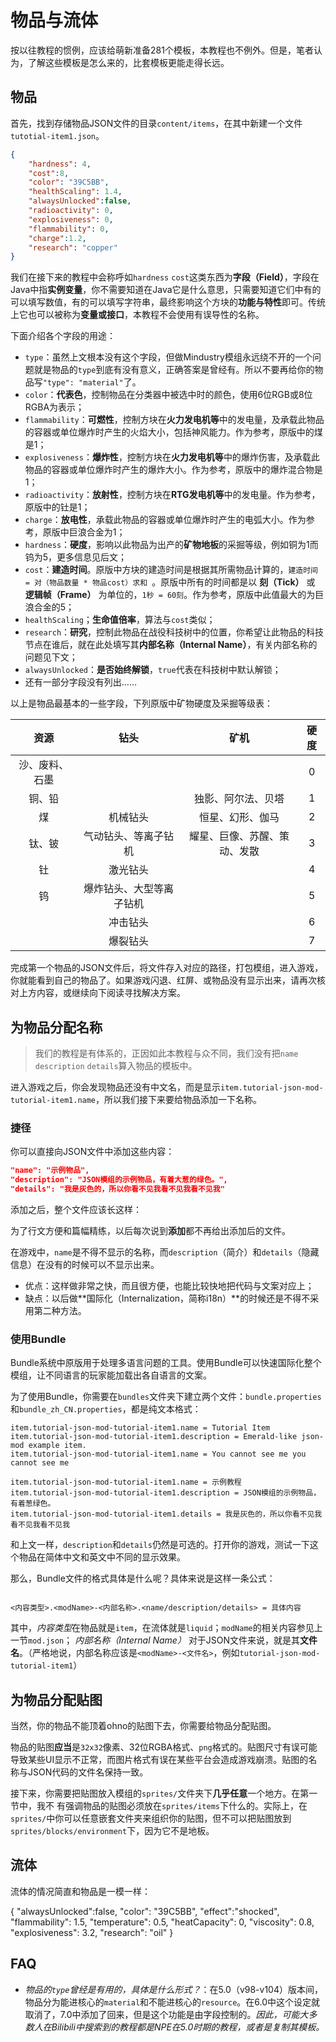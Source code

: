 # 物品与流体

按以往教程的惯例，应该给萌新准备281个模板，本教程也不例外。但是，笔者认为，了解这些模板是怎么来的，比套模板更能走得长远。

## 物品

首先，找到存储物品JSON文件的目录`content/items`，在其中新建一个文件`tutotial-item1.json`。

```json content/items/tutorial-item1.json
{
	"hardness": 4,
	"cost":8,
	"color": "39C5BB",
	"healthScaling": 1.4,
	"alwaysUnlocked":false,
	"radioactivity": 0,
	"explosiveness": 0,
	"flammability": 0,
	"charge":1.2,
	"research": "copper"
}

```

我们在接下来的教程中会称呼如`hardness` `cost`这类东西为**字段（Field）**，字段在Java中指**实例变量**，你不需要知道在Java它是什么意思，只需要知道它们中有的可以填写数值，有的可以填写字符串，最终影响这个方块的**功能与特性**即可。传统上它也可以被称为**变量或接口**，本教程不会使用有误导性的名称。

下面介绍各个字段的用途：

- `type`：虽然上文根本没有这个字段，但做Mindustry模组永远绕不开的一个问题就是物品的`type`到底有没有意义，正确答案是曾经有。所以不要再给你的物品写`"type": "material"`了。
- `color`：**代表色**，控制物品在分类器中被选中时的颜色，使用6位RGB或8位RGBA为表示；
- `flammability`：**可燃性**，控制方块在**火力发电机等**中的发电量，及承载此物品的容器或单位爆炸时产生的火焰大小，包括神风能力。作为参考，原版中的煤是1；
- `explosiveness`：**爆炸性**，控制方块在**火力发电机等**中的爆炸伤害，及承载此物品的容器或单位爆炸时产生的爆炸大小。作为参考，原版中的爆炸混合物是1；
- `radioactivity`：**放射性**，控制方块在**RTG发电机等**中的发电量。作为参考，原版中的钍是1；
- `charge`：**放电性**，承载此物品的容器或单位爆炸时产生的电弧大小。作为参考，原版中巨浪合金为1；
- `hardness`：**硬度**，影响以此物品为出产的**矿物地板**的采掘等级，例如铜为1而钨为5，更多信息见后文；
- `cost`：**建造时间**。原版中方块的建造时间是根据其所需物品计算的，`建造时间 = 对（物品数量 * 物品cost）求和 `。原版中所有的时间都是以 **刻（Tick）** 或 **逻辑帧（Frame）** 为单位的，`1秒 = 60刻`。作为参考，原版中此值最大的为巨浪合金的5；
- `healthScaling`；**生命值倍率**，算法与`cost`类似；
- `research`：**研究**，控制此物品在战役科技树中的位置，你希望让此物品的科技节点在谁后，就在此处填写其**内部名称（Internal Name）**，有关内部名称的问题见下文；
- `alwaysUnlocked`：**是否始终解锁**，`true`代表在科技树中默认解锁；
- 还有一部分字段没有列出……

以上是物品最基本的一些字段，下列原版中矿物硬度及采掘等级表：

| 资源 | 钻头 | 矿机 | 硬度 |
|:---:|:---:|:---:|:---:|
|沙、废料、石墨|||0|
|铜、铅||独影、阿尔法、贝塔|1|
|煤|机械钻头|恒星、幻形、伽马|2|
|钛、铍|气动钻头、等离子钻机|耀星、巨像、苏醒、策动、发散|3|
|钍|激光钻头||4|
|钨|爆炸钻头、大型等离子钻机||5|
||冲击钻头||6|
||爆裂钻头||7|

完成第一个物品的JSON文件后，将文件存入对应的路径，打包模组，进入游戏，你就能看到自己的物品了。如果游戏闪退、红屏、或物品没有显示出来，请再次核对上方内容，或继续向下阅读寻找解决方案。

## 为物品分配名称

> 我们的教程是有体系的，正因如此本教程与众不同，我们没有把`name` `description` `details`算入物品的模板中。

进入游戏之后，你会发现物品还没有中文名，而是显示`item.tutorial-json-mod-tutorial-item1.name`，所以我们接下来要给物品添加一下名称。

### 捷径

你可以直接向JSON文件中添加这些内容：

``` json
"name": "示例物品",
"description": "JSON模组的示例物品，有着大葱的绿色。",
"details": "我是灰色的，所以你看不见我看不见我看不见我"
```

添加之后，整个文件应该长这样：



为了行文方便和篇幅精练，以后每次说到**添加**都不再给出添加后的文件。

在游戏中，`name`是不得不显示的名称，而`description`（简介）和`details`（隐藏信息）在没有的时候可以不显示出来。

- 优点：这样做非常之快，而且很方便，也能比较快地把代码与文案对应上；
- 缺点：以后做**国际化（Internalization，简称i18n）**的时候还是不得不采用第二种方法。

### 使用Bundle

Bundle系统中原版用于处理多语言问题的工具。使用Bundle可以快速国际化整个模组，让不同语言的玩家能加载出各自语言的文案。

为了使用Bundle，你需要在`bundles`文件夹下建立两个文件：`bundle.properties`和`bundle_zh_CN.properties`，都是纯文本格式：

```properties bundle.properties
item.tutorial-json-mod-tutorial-item1.name = Tutorial Item
item.tutorial-json-mod-tutorial-item1.description = Emerald-like json-mod example item.
item.tutorial-json-mod-tutorial-item1.name = You cannot see me you cannot see me 
```

```properties bundle_zh_CN.properties
item.tutorial-json-mod-tutorial-item1.name = 示例教程
item.tutorial-json-mod-tutorial-item1.description = JSON模组的示例物品，有着葱绿色。
item.tutorial-json-mod-tutorial-item1.details = 我是灰色的，所以你看不见我看不见我看不见我 
```

和上文一样，`description`和`details`仍然是可选的。打开你的游戏，测试一下这个物品在简体中文和英文中不同的显示效果。

那么，Bundle文件的格式具体是什么呢？具体来说是这样一条公式：

```properties

<内容类型>.<modName>-<内部名称>.<name/description/details> = 具体内容

```

其中，*内容类型*在物品就是`item`，在流体就是`liquid`；`modName`的相关内容参见上一节`mod.json`； *内部名称（Internal Name）* 对于JSON文件来说，就是其**文件名**。（严格地说，内部名称应该是`<modName>-<文件名>`，例如`tutorial-json-mod-tutorial-item1`）

## 为物品分配贴图

当然，你的物品不能顶着ohno的贴图下去，你需要给物品分配贴图。

物品的贴图**应当**是`32x32`像素、32位RGBA格式、`png`格式的。贴图尺寸有误可能导致某些UI显示不正常，而图片格式有误在某些平台会造成游戏崩溃。贴图的名称与JSON代码的文件名保持一致。

接下来，你需要把贴图放入模组的`sprites/`文件夹下**几乎任意**一个地方。在第一节中，我不 有强调物品的贴图必须放在`sprites/items`下什么的。实际上，在`sprites/`中你可以任意嵌套文件夹来组织你的贴图，但不可以把贴图放到`sprites/blocks/environment`下，因为它不是地板。

## 流体

流体的情况简直和物品是一模一样：

{
	"alwaysUnlocked":false,
	"color": "39C5BB",
	"effect":"shocked",
	"flammability": 1.5,
	"temperature": 0.5,
	"heatCapacity": 0,
	"viscosity": 0.8,
	"explosiveness": 3.2,
	"research": "oil"
}

## FAQ

- *物品的`type`曾经是有用的，具体是什么形式？*：在5.0（v98-v104）版本间，物品分为能进核心的`material`和不能进核心的`resource`。在6.0中这个设定就取消了，7.0中添加了回来，但是这个功能是由字段控制的。*因此，可能大多数人在Bilibili中搜索到的教程都是NPE在5.0时期的教程，或者是复制其模板。*


